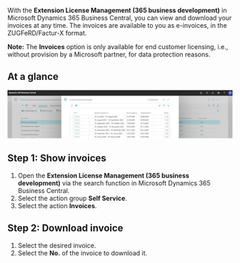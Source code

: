 With the **Extension License Management (365 business development)** in Microsoft Dynamics 365 Business Central, you can view and download your invoices at any time. The invoices are available to you as e-invoices, in the ZUGFeRD/Factur-X format.

<div class="alert alert-info">
    <i class="fa-solid fa-lightbulb"></i> <strong>Note:</strong> The <strong>Invoices</strong> option is only available for end customer licensing, i.e., without provision by a Microsoft partner, for data protection reasons.
</div>

## At a glance

![Invoice overview](/assets/images/licensing/ae042595-fa7f-434f-841c-95eea465d524.png)

## Step 1: Show invoices

1. Open the **Extension License Management (365 business development)** via the search function in Microsoft Dynamics 365 Business Central.
2. Select the action group **Self Service**.
3. Select the action **Invoices**.

## Step 2: Download invoice

1. Select the desired invoice.
2. Select the **No.** of the invoice to download it.

